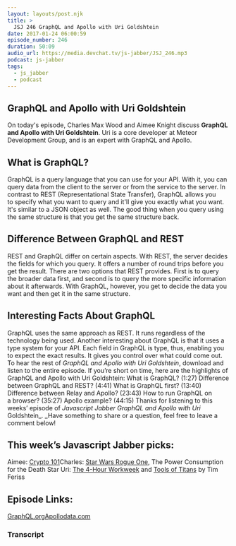 ```yaml
---
layout: layouts/post.njk
title: >
  JSJ 246 GraphQL and Apollo with Uri Goldshtein
date: 2017-01-24 06:00:59
episode_number: 246
duration: 50:09
audio_url: https://media.devchat.tv/js-jabber/JSJ_246.mp3
podcast: js-jabber
tags:
  - js_jabber
  - podcast
---
```


## **GraphQL and Apollo with Uri Goldshtein**

On today's episode, Charles Max Wood&nbsp;and Aimee Knight discuss **GraphQL and Apollo with Uri Goldshtein**. Uri is a core developer at Meteor Development Group, and is an expert with GraphQL and Apollo.

## **What is GraphQL?**

GraphQL is a query language that you can use for your API. With it, you can query data from the client to the server or from&nbsp;the service to the server. In contrast&nbsp;to REST (Representational State Transfer), GraphQL allows you to&nbsp;specify what you want to query and it'll give you exactly what you want. It's similar to a JSON object as well. The good thing when you query using the same structure is that you get the same structure back.

## **Difference Between GraphQL and&nbsp;REST**

REST and GraphQL differ on certain aspects. With REST, the server decides the fields for which you query. It offers a number&nbsp;of round trips before you get the result. There are two options that&nbsp;REST provides. First is to query the broader data first, and second is to query the more specific information about it afterwards. With GraphQL, however, you get to decide the data you want and then get it in the same structure.

## **Interesting Facts About GraphQL**

GraphQL uses the same approach as REST. It runs regardless of the technology being used. Another&nbsp;interesting about GraphQL&nbsp;is that it uses a type system for your API. Each field in GraphQL is type, thus, enabling you to expect the exact&nbsp;results.&nbsp;It gives you control over what could come out. To hear the rest of _GraphQL and Apollo with Uri Goldshtein_, download and listen to the entire episode. If you’re short on time, here are the highlights of GraphQL and Apollo with Uri Goldshtein: What is GraphQL? (1:27) Difference between GraphQL and&nbsp;REST? (4:41) What is GraphQL first?&nbsp;(13:40) Difference between Relay and&nbsp;Apollo? (23:43) How to run GraphQL on a&nbsp;browser? (35:27) Apollo example? (44:15) Thanks for listening to this weeks’ episode of _Javascript Jabber GraphQL and Apollo with Uri_ Goldshtein\_.&nbsp;\_Have something to share or a question, feel free to leave a comment below!

## This week’s Javascript Jabber picks:

Aimee: [Crypto 101](https://www.crypto101.io/)Charles:&nbsp;[Star Wars Rogue&nbsp;One](http://www.starwars.com/films/rogue-one), The Power Consumption for the Death Star Uri: [The 4-Hour Workweek](https://www.amazon.com/4-Hour-Workweek-Escape-Live-Anywhere/dp/0307465357/ref=la_B001ILKBW2_1_2/168-0775664-1442057?s=books&ie=UTF8&qid=1485241057&sr=1-2) and [Tools of Titans](https://www.amazon.com/Tools-Titans-Billionaires-World-Class-Performers/dp/1328683788) by Tim Feriss

## Episode Links:

[GraphQL.org](http://graphql.org/)[Apollodata.com](http://www.apollodata.com/)

### Transcript
